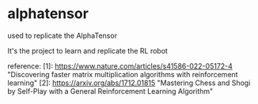 # alphatensor
used to replicate the AlphaTensor

It's the project to learn and replicate the RL robot

reference:
[1]: https://www.nature.com/articles/s41586-022-05172-4 "Discovering faster matrix multiplication algorithms with reinforcement learning"
[2]: https://arxiv.org/abs/1712.01815 "Mastering Chess and Shogi by Self-Play with a General Reinforcement Learning Algorithm"
